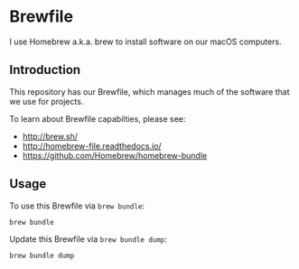 # Brewfile

I use Homebrew a.k.a. brew to install software on our macOS computers.


## Introduction

This repository has our Brewfile, which manages much of the software that we use for projects.

To learn about Brewfile capabilties, please see:

  * http://brew.sh/
  * http://homebrew-file.readthedocs.io/
  * https://github.com/Homebrew/homebrew-bundle

## Usage

To use this Brewfile via `brew bundle`:

```shell
brew bundle
```

Update this Brewfile via `brew bundle dump`:

```shell
brew bundle dump
```